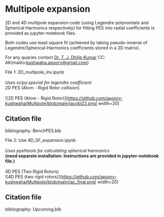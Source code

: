 # Multipole expansion
2D and 4D multipole expansion code (using Legendre polynomials and Spherical Harmonics respectively) 
for fitting PES into radial coefficients is provided as jupyter-notebook files. <br />

Both codes use least square fit (achieved by taking pseudo-inverse of Legendre/Spherical-Harmonics coefficients stored in a 2D matrix).<br />

For any quaries contact [Dr. T. J. Dhilip Kumar](mailto:dhilip@iitrpr.ac.in) CC: AK(mailto:kushwaha.apoorv@gmail.com)<br />

File 1: 2D_multipole_inv.ipynb<br />
<br />
_Uses scipy.special for legendre coefficient<br />_
2D PES (Atom - Rigid Rotor collision)<br />
<br />
![2D PES (Atom - Rigid Rotor)](https://github.com/apoorv-kushwaha/Multipole/blob/main/jacobi22.png| width=20)

## Citation file
bibliography: BenchPES.bib<br />

File 2: Use 4D_SF_expansion.ipynb<br />
<br />
_Uses pyshtools for calculating spherical harmonics <br />_
**(need separate installation: Instructions are provided in jupyter-notebook file.)<br />**
<br />
4D PES (Two Rigid Rotors)<br />
![4D PES (two rigid rotors)](https://github.com/apoorv-kushwaha/Multipole/blob/main/jac_final.png| width=20)

## Citation file
bibliography: Upcoming.bib<br />
